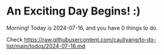 # An Exciting Day Begins! :)

Morning! Today is 2024-07-16, and you have 0 things to do.

Check https://raw.githubusercontent.com/cauliyang/to-do-list/main/todos/2024-07-16.md